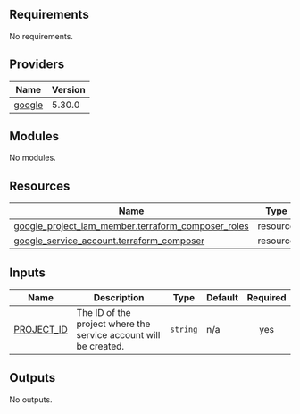 <!-- BEGIN_TF_DOCS -->
## Requirements

No requirements.

## Providers

| Name | Version |
|------|---------|
| <a name="provider_google"></a> [google](#provider\_google) | 5.30.0 |

## Modules

No modules.

## Resources

| Name | Type |
|------|------|
| [google_project_iam_member.terraform_composer_roles](https://registry.terraform.io/providers/hashicorp/google/latest/docs/resources/project_iam_member) | resource |
| [google_service_account.terraform_composer](https://registry.terraform.io/providers/hashicorp/google/latest/docs/resources/service_account) | resource |

## Inputs

| Name | Description | Type | Default | Required |
|------|-------------|------|---------|:--------:|
| <a name="input_PROJECT_ID"></a> [PROJECT\_ID](#input\_PROJECT\_ID) | The ID of the project where the service account will be created. | `string` | n/a | yes |

## Outputs

No outputs.
<!-- END_TF_DOCS -->